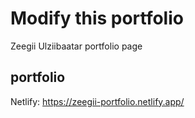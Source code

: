 # Modify this portfolio

Zeegii Ulziibaatar portfolio page

## portfolio

Netlify: https://zeegii-portfolio.netlify.app/
